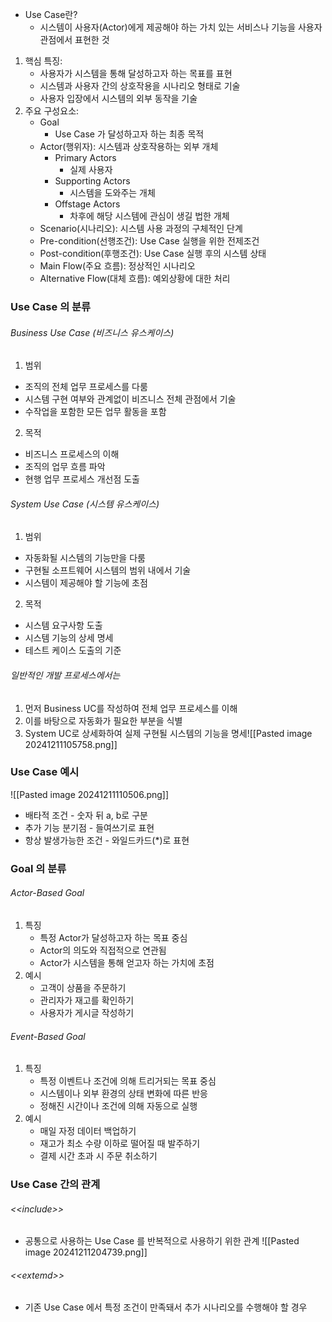 - Use Case란?
	- 시스템이 사용자(Actor)에게 제공해야 하는 가치 있는 서비스나 기능을 사용자 관점에서 표현한 것
1. 핵심 특징:
	- 사용자가 시스템을 통해 달성하고자 하는 목표를 표현
	- 시스템과 사용자 간의 상호작용을 시나리오 형태로 기술
	- 사용자 입장에서 시스템의 외부 동작을 기술
2. 주요 구성요소:
	- Goal
		- Use Case 가 달성하고자 하는 최종 목적
	- Actor(행위자): 시스템과 상호작용하는 외부 개체
        - Primary Actors
            - 실제 사용자
        - Supporting Actors
            - 시스템을 도와주는 개체
        - Offstage Actors
            - 차후에 해당 시스템에 관심이 생길 법한 개체
	- Scenario(시나리오): 시스템 사용 과정의 구체적인 단계
	- Pre-condition(선행조건): Use Case 실행을 위한 전제조건
	- Post-condition(후행조건): Use Case 실행 후의 시스템 상태
	- Main Flow(주요 흐름): 정상적인 시나리오
	- Alternative Flow(대체 흐름): 예외상황에 대한 처리

### Use Case 의 분류
###### Business Use Case (비즈니스 유스케이스)
1. 범위
- 조직의 전체 업무 프로세스를 다룸
- 시스템 구현 여부와 관계없이 비즈니스 전체 관점에서 기술
- 수작업을 포함한 모든 업무 활동을 포함
2. 목적
- 비즈니스 프로세스의 이해
- 조직의 업무 흐름 파악
- 현행 업무 프로세스 개선점 도출
###### System Use Case (시스템 유스케이스)
1. 범위
- 자동화될 시스템의 기능만을 다룸
- 구현될 소프트웨어 시스템의 범위 내에서 기술
- 시스템이 제공해야 할 기능에 초점
2. 목적
- 시스템 요구사항 도출
- 시스템 기능의 상세 명세
- 테스트 케이스 도출의 기준
###### 일반적인 개발 프로세스에서는
1. 먼저 Business UC를 작성하여 전체 업무 프로세스를 이해
2. 이를 바탕으로 자동화가 필요한 부분을 식별
3. System UC로 상세화하여 실제 구현될 시스템의 기능을 명세![[Pasted image 20241211105758.png]]

### Use Case 예시
![[Pasted image 20241211110506.png]]
- 배타적 조건 - 숫자 뒤 a, b로 구분
- 추가 기능 분기점 - 들여쓰기로 표현
- 항상 발생가능한 조건 - 와일드카드(\*)로 표현

### Goal 의 분류
###### Actor-Based Goal
1. 특징
	- 특정 Actor가 달성하고자 하는 목표 중심
	- Actor의 의도와 직접적으로 연관됨
	- Actor가 시스템을 통해 얻고자 하는 가치에 초점
2. 예시
	- 고객이 상품을 주문하기
	- 관리자가 재고를 확인하기
	- 사용자가 게시글 작성하기
###### Event-Based Goal
1. 특징
	- 특정 이벤트나 조건에 의해 트리거되는 목표 중심
	- 시스템이나 외부 환경의 상태 변화에 따른 반응
	- 정해진 시간이나 조건에 의해 자동으로 실행
2.  예시
	- 매일 자정 데이터 백업하기
	- 재고가 최소 수량 이하로 떨어질 때 발주하기
	- 결제 시간 초과 시 주문 취소하기


### Use Case 간의 관계
###### \<\<include>>
- 공통으로 사용하는 Use Case 를 반복적으로 사용하기 위한 관계
![[Pasted image 20241211204739.png]]

###### \<\<extemd>>
- 기존 Use Case 에서 특정 조건이 만족돼서 추가 시나리오를 수행해야 할 경우